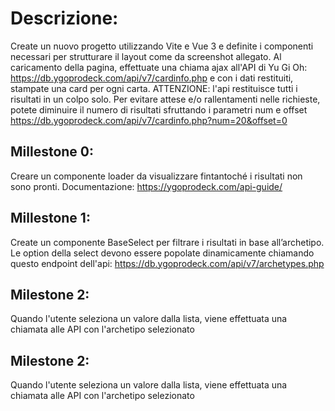 # Descrizione:
Create un nuovo progetto utilizzando Vite e Vue 3 e definite i componenti necessari per strutturare il layout come da screenshot allegato.
Al caricamento della pagina, effettuate una chiama ajax all'API di Yu Gi Oh: https://db.ygoprodeck.com/api/v7/cardinfo.php
e con i dati restituiti, stampate una card per ogni carta.
ATTENZIONE: l'api restituisce tutti i risultati in un colpo solo. Per evitare attese e/o rallentamenti nelle richieste, potete diminuire il numero di risultati sfruttando i parametri num e offset
https://db.ygoprodeck.com/api/v7/cardinfo.php?num=20&offset=0

##  Millestone 0:
Creare un componente loader da visualizzare fintantoché i risultati non sono pronti.
Documentazione: https://ygoprodeck.com/api-guide/

## Millestone 1:
Create un componente BaseSelect per filtrare i risultati in base all’archetipo.
Le option della select devono essere popolate dinamicamente chiamando questo endpoint dell'api:
https://db.ygoprodeck.com/api/v7/archetypes.php

## Milestone 2:
Quando l'utente seleziona un valore dalla lista, viene effettuata una chiamata alle API con l'archetipo selezionato

## Milestone 2:
Quando l'utente seleziona un valore dalla lista, viene effettuata una chiamata alle API con l'archetipo selezionato